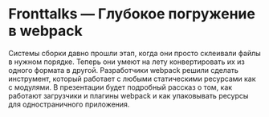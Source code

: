 # Fronttalks &mdash; Глубокое погружение в webpack

Системы сборки давно прошли этап, когда они просто склеивали файлы в нужном порядке.
Теперь они умеют на лету конвертировать их из одного формата в другой.
Разработчики webpack решили сделать инструмент, который работает с любыми
статическими ресурсами как с модулями. В презентации будет подробный рассказ о том,
как работают загрузчики и плагины webpack и как упаковывать ресурсы для
одностраничного приложения.
